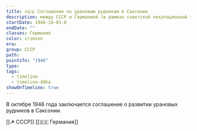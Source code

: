 ```yaml
---
title: ☭🇩🇪 Соглашение по урановым рудникам в Саксонии
description: между СССР и Германией (в рамках советской оккупационной зоны) заключено соглашение о развитии урановых рудников в Саксонии для обеспечения советского атомного проекта.
startDate: 1946-10-01-0
endDate: ""
classes: Германия
color: crimson
era: 
group: СССР
path: 
pointsTo: "1946"
type: 
tags:
  - timeline
  - timeline-40ka
showOnTimeline: true
---
```


В октябре 1946 года заключается соглашение о развитии урановых рудников в Саксонии. 

[[☭ СССР]]
[[🇩🇪 Германия]]